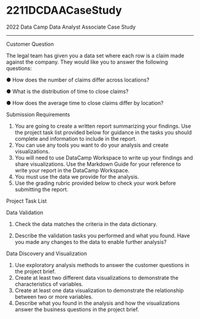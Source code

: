 # 2211DCDAACaseStudy
2022 Data Camp Data Analyst Associate Case Study

------------------
Customer Question

The legal team has given you a data set where each row is a claim made against the company. They would like you to answer the following questions:

● How does the number of claims differ across locations?

● What is the distribution of time to close claims?

● How does the average time to close claims differ by location?


Submission Requirements

1. You are going to create a written report summarizing your findings. Use the project task list provided below for guidance in the tasks you should complete and information to include in the report.
2. You can use any tools you want to do your analysis and create visualizations.
3. You will need to use DataCamp Workspace to write up your findings and share visualizations. Use the Markdown Guide for your reference to write your report in the DataCamp Workspace.
4. You must use the data we provide for the analysis.
5. Use the grading rubric provided below to check your work before submitting the report.



Project Task List

Data Validation
1. Check the data matches the criteria in the data dictionary.

2. Describe the validation tasks you performed and what you found. Have you made any changes to the data to enable further analysis?

Data Discovery and Visualization
1. Use exploratory analysis methods to answer the customer questions in the project brief.
2. Create at least two different data visualizations to demonstrate the characteristics of variables.
3. Create at least one data visualization to demonstrate the relationship between two or more variables.
4. Describe what you found in the analysis and how the visualizations answer the business questions in the project brief.
